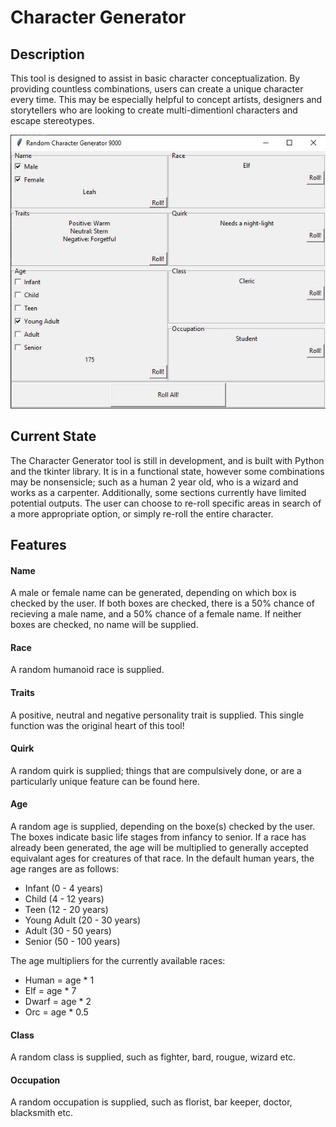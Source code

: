# Character Generator

## Description
This tool is designed to assist in basic character conceptualization. By providing countless combinations, users can create a unique character every time. This may be especially helpful to concept artists, designers and storytellers who are looking to create multi-dimentionl characters and escape stereotypes.

![ScreenShot](examples/CharactrGenerator.JPG?raw=true "Character Generator Example")

## Current State
The Character Generator tool is still in development, and is built with Python and the tkinter library. It is in a functional state, however some combinations may be nonsensicle; such as a human 2 year old, who is a wizard and works as a carpenter. Additionally, some sections currently have limited potential outputs. The user can choose to re-roll specific areas in search of a more appropriate option, or simply re-roll the entire character.

## Features

#### Name
A male or female name can be generated, depending on which box is checked by the user. If both boxes are checked, there is a 50% chance of recieving a male name, and a 50% chance of a female name. If neither boxes are checked, no name will be supplied.

#### Race
A random humanoid race is supplied.

#### Traits
A positive, neutral and negative personality trait is supplied. This single function was the original heart of this tool!

#### Quirk
A random quirk is supplied; things that are compulsively done, or are a particularly unique feature can be found here.

#### Age
A random age is supplied, depending on the boxe(s) checked by the user. The boxes indicate basic life stages from infancy to senior. If a race has already been generated, the age will be multiplied to generally accepted equivalant ages for creatures of that race. In the default human years, the age ranges are as follows:

- Infant (0 - 4 years)
- Child (4 - 12 years)
- Teen (12 - 20 years)
- Young Adult (20 - 30 years)
- Adult (30 - 50 years)
- Senior (50 - 100 years)

The age multipliers for the currently available races:

- Human =  age * 1
- Elf = age * 7
- Dwarf = age * 2
- Orc = age * 0.5 

#### Class
A random class is supplied, such as fighter, bard, rougue, wizard etc.

#### Occupation
A random occupation is supplied, such as florist, bar keeper, doctor, blacksmith etc.
